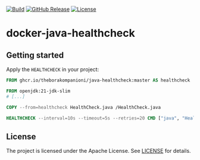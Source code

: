 [![Build](https://github.com/theborakompanioni/docker-java-healthcheck/actions/workflows/build.yml/badge.svg)](https://github.com/theborakompanioni/docker-java-healthcheck/actions/workflows/build.yml)
[![GitHub Release](https://img.shields.io/github/release/theborakompanioni/docker-java-healthcheck.svg?maxAge=3600)](https://github.com/theborakompanioni/docker-java-healthcheck/releases/latest)
[![License](https://img.shields.io/github/license/theborakompanioni/docker-java-healthcheck.svg?maxAge=2592000)](https://github.com/theborakompanioni/docker-java-healthcheck/blob/master/LICENSE)

# docker-java-healthcheck

## Getting started

Apply the `HEALTHCHECK` in your project:
```dockerfile
FROM ghcr.io/theborakompanioni/java-healthcheck:master AS healthcheck

FROM openjdk:21-jdk-slim
# [...]

COPY --from=healthcheck HealthCheck.java /HealthCheck.java

HEALTHCHECK --interval=10s --timeout=5s --retries=20 CMD ["java", "HealthCheck.java", "http://localhost:9001/actuator/health"]
```

## License

The project is licensed under the Apache License. See [LICENSE](https://github.com/theborakompanioni/docker-java-healthcheck/blob/master/LICENSE) for details.
